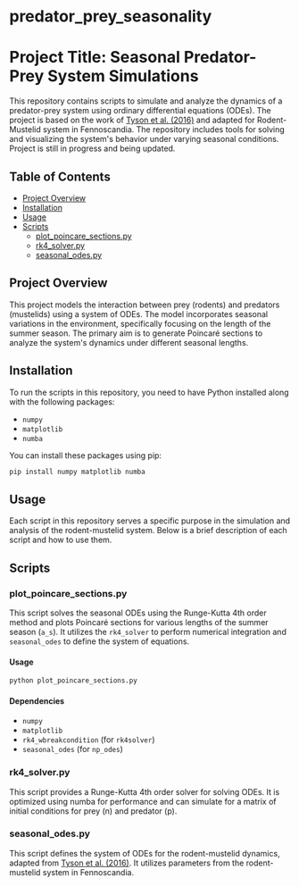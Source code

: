 # predator_prey_seasonality
# Project Title: Seasonal Predator-Prey System Simulations

This repository contains scripts to simulate and analyze the dynamics of a predator-prey system using ordinary differential equations (ODEs). The project is based on the work of [Tyson et al. (2016)](https://doi.org/10.1086/688665) and adapted for Rodent-Mustelid system in Fennoscandia. The repository includes tools for solving and visualizing the system's behavior under varying seasonal conditions. Project is still in progress and being updated.

## Table of Contents

- [Project Overview](#project-overview)
- [Installation](#installation)
- [Usage](#usage)
- [Scripts](#scripts)
  - [plot_poincare_sections.py](#plot_poincare_sections.py)
  - [rk4_solver.py](#rk4_solver.py)
  - [seasonal_odes.py](#seasonal_odes.py)


## Project Overview

This project models the interaction between prey (rodents) and predators (mustelids) using a system of ODEs. The model incorporates seasonal variations in the environment, specifically focusing on the length of the summer season. The primary aim is to generate Poincaré sections to analyze the system's dynamics under different seasonal lengths.

## Installation

To run the scripts in this repository, you need to have Python installed along with the following packages:

- `numpy`
- `matplotlib`
- `numba`

You can install these packages using pip:

```bash
pip install numpy matplotlib numba
```

## Usage

Each script in this repository serves a specific purpose in the simulation and analysis of the rodent-mustelid system. Below is a brief description of each script and how to use them.

## Scripts

### plot_poincare_sections.py

This script solves the seasonal ODEs using the Runge-Kutta 4th order method and plots Poincaré sections for various lengths of the summer season (`a_s`). It utilizes the `rk4_solver` to perform numerical integration and `seasonal_odes` to define the system of equations.

#### Usage

```bash
python plot_poincare_sections.py
```

#### Dependencies

- `numpy`
- `matplotlib`
- `rk4_wbreakcondition` (for `rk4solver`)
- `seasonal_odes` (for `np_odes`)

### rk4_solver.py
This script provides a Runge-Kutta 4th order solver for solving ODEs. It is optimized using numba for performance and can simulate for a matrix of initial conditions for prey (n) and predator (p).

### seasonal_odes.py
This script defines the system of ODEs for the rodent-mustelid dynamics, adapted from [Tyson et al. (2016)](https://doi.org/10.1086/688665). It utilizes parameters from the rodent-mustelid system in Fennoscandia.



